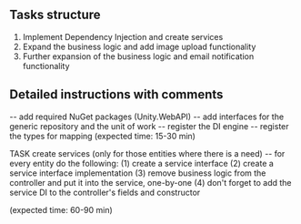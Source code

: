 ## Tasks structure

1) Implement Dependency Injection and create services
2) Expand the business logic and add image upload functionality
3) Further expansion of the business logic and email notification functionality

## Detailed instructions with comments

-- add required NuGet packages (Unity.WebAPI)
-- add interfaces for the generic repository and the unit of work
-- register the DI engine
-- register the types for mapping
(expected time: 15-30 min)

TASK create services (only for those entities where there is a need)
-- for every entity do the following: 
(1) create a service interface
(2) create a service interface implementation
(3) remove business logic from the controller and put it into the service, one-by-one
(4) don't forget to add the service DI to the controller's fields and constructor

(expected time: 60-90 min)
